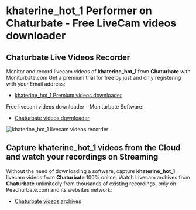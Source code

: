 # khaterine_hot_1 Performer on Chaturbate - Free LiveCam videos downloader

## Chaturbate Live Videos Recorder

Monitor and record livecam videos of **khaterine_hot_1** from **Chaturbate** with Moniturbate.com
Get a premium trial for free by just and only registering with your Email address:
* [khaterine_hot_1 Premium videos downloader](https://moniturbate.com/request-demo-licence-key.html)

Free livecam videos downloader - Moniturbate Software:
* [Chaturbate videos downloader](https://moniturbate.com/moniturbate-download-software.html)

![khaterine_hot_1 livecam videos recorder](https://peachurnet.com/templates/moniturbate-software.png)


## Capture khaterine_hot_1 videos from the Cloud and watch your recordings on Streaming

Without the need of downloading a software, capture **khaterine_hot_1** livecam videos from **Chaturbate** 100% online.
Watch Livecam archives from **Chaturbate** unlimitedly from thousands of existing recordings, only on Peachurbate.com and its websites network:
* [Chaturbate videos archives](https://peachurnet.com/)